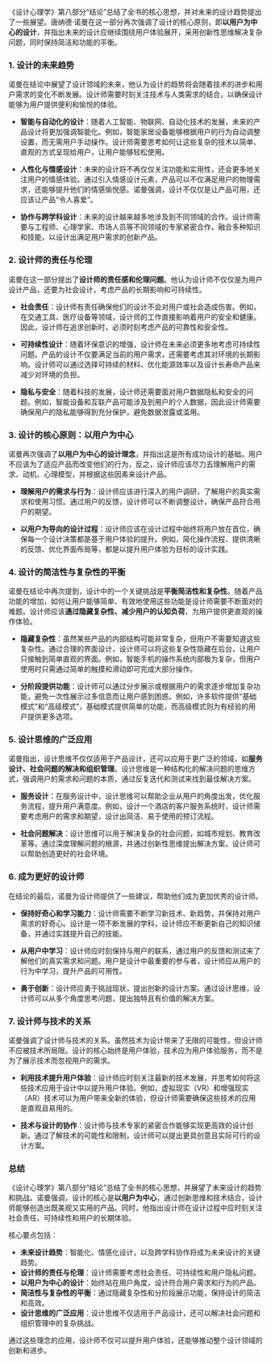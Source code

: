 《设计心理学》第八部分“结论”总结了全书的核心思想，并对未来的设计趋势提出了一些展望。唐纳德·诺曼在这一部分再次强调了设计的核心原则，即**以用户为中心的设计**，并指出未来的设计应继续围绕用户体验展开，采用创新性思维解决复杂问题，同时保持简洁和功能的平衡。

### 1. 设计的未来趋势
诺曼在结论中展望了设计领域的未来，他认为设计的趋势将会随着技术的进步和用户需求的变化不断发展。设计师需要时刻关注技术与人类需求的结合，以确保设计能够为用户提供便利和愉悦的体验。

- **智能与自动化的设计**：随着人工智能、物联网、自动化技术的发展，未来的产品设计将更加强调智能化。例如，智能家居设备能够根据用户的行为自动调整设置，而无需用户手动操作。设计师需要思考如何让这些复杂的技术以简单、直观的方式呈现给用户，让用户能够轻松使用。
  
- **人性化与情感设计**：未来的设计将不再仅仅关注功能和实用性，还会更多地关注用户的情感体验。通过引入情感设计元素，产品可以不仅满足用户的物理需求，还能够提升他们的情感愉悦感。诺曼强调，设计不仅仅是让产品可用，还应该让产品“令人喜爱”。

- **协作与跨学科设计**：未来的设计越来越多地涉及到不同领域的合作。设计师需要与工程师、心理学家、市场人员等不同领域的专家紧密合作，融合多种知识和技能，以设计出满足用户需求的创新产品。

### 2. 设计师的责任与伦理
诺曼在这一部分提出了**设计师的责任感和伦理问题**。他认为设计师不仅仅是为用户设计产品，还要为社会设计，考虑产品的长期影响和可持续性。

- **社会责任**：设计师有责任确保他们的设计不会对用户或社会造成伤害。例如，在交通工具、医疗设备等领域，设计师的工作直接影响着用户的安全和健康。因此，设计师在追求创新时，必须时刻考虑产品的可靠性和安全性。

- **可持续性设计**：随着环保意识的增强，设计师在未来必须更多地考虑可持续性问题。产品的设计不仅要满足当前的用户需求，还需要考虑其对环境的长期影响。设计师可以通过选择可持续的材料、优化能源效率以及设计长寿命产品来减少对环境的负担。

- **隐私与安全**：随着科技的发展，设计师还需要面对用户数据隐私和安全的问题。例如，智能设备和互联产品可能涉及到用户的个人数据，因此设计师需要确保用户的隐私能够得到充分保护，避免数据泄露或滥用。

### 3. 设计的核心原则：以用户为中心
诺曼再次强调了**以用户为中心的设计理念**，并指出这是所有成功设计的基础。用户不应该为了适应产品而改变他们的行为，反之，设计师应该尽力去理解用户的需求、动机、心理模型，并根据这些因素来设计产品。

- **理解用户的需求与行为**：设计师应该进行深入的用户调研，了解用户的真实需求和使用习惯。通过用户的反馈，设计师可以不断调整设计，确保产品符合用户的期望。
  
- **以用户为导向的设计过程**：设计师应该在设计过程中始终将用户放在首位，确保每一个设计决策都是基于用户体验的提升。例如，简化操作流程、提供清晰的反馈、优化界面布局等，都是以提升用户体验为目标的设计实践。

### 4. 设计的简洁性与复杂性的平衡
诺曼在结论中再次提到，设计中的一个关键挑战是**平衡简洁性和复杂性**。随着产品功能的增加，如何让用户能够简单、有效地使用这些功能是设计师需要不断面对的难题。设计师应该**通过隐藏复杂性、减少用户的认知负荷**，为用户提供更直观的操作体验。

- **隐藏复杂性**：虽然某些产品的内部结构可能非常复杂，但用户不需要知道这些复杂性。通过合理的界面设计，设计师可以将这些复杂性隐藏在后台，让用户只接触到简单直观的界面。例如，智能手机的操作系统内部极为复杂，但用户使用时只需通过简单的触摸和滑动即可完成大部分操作。
  
- **分阶段提供功能**：设计师可以通过分步展示或根据用户的需求逐步增加复杂功能，避免一次性展示过多信息而让用户感到困惑。例如，许多软件提供“基础模式”和“高级模式”，基础模式提供简单的功能，而高级模式则为有经验的用户提供更多选项。

### 5. 设计思维的广泛应用
诺曼指出，设计思维不仅仅适用于产品设计，还可以应用于更广泛的领域，如**服务设计、社会问题的解决和组织管理**。设计思维是一种结构化的解决问题的思维方式，强调用户的需求和问题的本质，通过反复迭代和测试来找到最佳解决方案。

- **服务设计**：在服务设计中，设计思维可以帮助企业从用户的角度出发，优化服务流程，提升用户满意度。例如，设计一个酒店的客户服务系统时，设计师需要考虑用户的需求和期望，设计出简洁、易于使用的预订流程。
  
- **社会问题解决**：设计思维可以用于解决复杂的社会问题，如城市规划、教育改革等。通过深度理解问题的根源，并通过创新性思维提出解决方案，设计师可以帮助创造更好的社会环境。

### 6. 成为更好的设计师
在结论的最后，诺曼为设计师提供了一些建议，帮助他们成为更加优秀的设计师。

- **保持好奇心和学习能力**：设计师需要不断学习新技术、新趋势，并保持对用户需求的好奇心。设计是一项不断发展的学科，设计师应不断更新自己的知识储备，并通过实践提升自己的技能。
  
- **从用户中学习**：设计师应时刻保持与用户的联系，通过用户的反馈和测试来了解他们的真实需求和问题。用户是设计中最重要的参与者，设计师应从用户的行为中学习，提升产品的可用性。
  
- **勇于创新**：设计师应勇于挑战现状，提出创新的设计方案。通过设计思维，设计师可以从多个角度思考问题，提出独特且有价值的解决方案。

### 7. 设计师与技术的关系
诺曼强调了设计师与技术的关系。虽然技术为设计带来了无限的可能性，但设计师不应被技术所局限。设计的核心始终是用户体验，技术应为用户体验服务，而不是为了展示技术而忽视用户的需求。

- **利用技术提升用户体验**：设计师应时刻关注最新的技术发展，并思考如何将这些技术应用于设计中以提升用户体验。例如，虚拟现实（VR）和增强现实（AR）技术可以为用户带来全新的体验，但设计师需要确保这些技术的应用是直观且易用的。
  
- **技术与设计的协作**：设计师与技术专家的紧密合作能够实现更高效的设计创新。通过了解技术的可能性和限制，设计师可以提出更具创意且实际可行的设计方案。

### 总结
《设计心理学》第八部分“结论”总结了全书的核心思想，并展望了未来设计的趋势和挑战。诺曼强调，设计的核心是**以用户为中心**，通过创新思维和技术结合，设计师能够创造出既美观又实用的产品。同时，他指出设计师在设计过程中应时刻关注社会责任、可持续性和用户的长期体验。

核心要点包括：
- **未来设计趋势**：智能化、情感化设计，以及跨学科协作将成为未来设计的关键趋势。
- **设计师的责任与伦理**：设计师需要考虑社会责任、可持续性和用户隐私问题。
- **以用户为中心的设计**：始终站在用户角度，设计符合用户需求和行为的产品。
- **简洁性与复杂性的平衡**：通过隐藏复杂性和分阶段展示功能，保持设计的简洁和高效。
- **设计思维的广泛应用**：设计思维不仅适用于产品设计，还可以解决社会问题和组织管理中的复杂挑战。

通过这些理念的应用，设计师不仅可以提升用户体验，还能够推动整个设计领域的创新和进步。